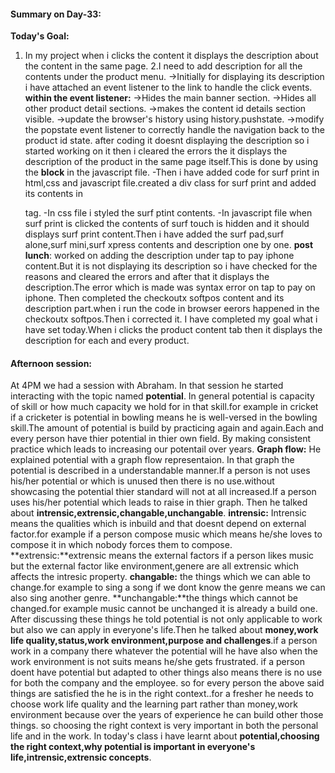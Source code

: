 #### Summary on Day-33:
**Today's Goal:**
1. In my project when i clicks the content it displays the description about the content in the same page.
2.I need to add description for all the contents under the product menu.
->Initially for displaying its description i have attached an event listener to the link to handle the click events.
**within the event listener:**
->Hides the main banner section.
->Hides all other product detail sections.
->makes the content id details section visible.
->update the browser's history using history.pushstate.
->modify the popstate event listener to correctly handle the navigation back to the product id state.
after coding it doesnt displaying the description so i started working on it then i cleared the errors the it displays the description of the product in the same page itself.This is done by using the **block** in the javascript file. 
-Then i have added code for surf print in html,css and javascript file.created a div class for surf print and added its contents in <p> tag.
-In css file i styled the surf ptint contents.
-In javascript file when surf print is clicked the contents of surf touch is hidden and it should displays surf print content.Then i have added the surf pad,surf alone,surf mini,surf xpress contents and description one by one.
**post lunch**:
worked on adding the description under tap to pay iphone content.But it is not displaying its description so i have checked for the reasons and cleared the errors and after that it displays the description.The error which is made was syntax error on tap to pay on iphone.
Then completed the checkoutx softpos content and its description part.when i run the code in browser eerors happened in the checkoutx softpos.Then i corrected it.
I have completed my goal what i have set today.When i clicks the product content tab then it displays the description for each and every product.
#### Afternoon session:
At 4PM we had a session with Abraham. In that session he started interacting with the topic named **potential**.
In general potential is capacity of skill or how much capacity we hold for in that skill.for example in cricket if a cricketer is potential in bowling means he is well-versed in the bowling skill.The amount of potential is  build by practicing again and again.Each and every person have thier potential in thier own field. By making consistent practice which leads to increasing our potentail over years.
**Graph flow:** He explained potential with a graph flow representaion. In that graph the potential is described in a understandable manner.If a person is not uses his/her potential or which is unused then there is no use.without showcasing the potential thier standard will not at all increased.If a person uses his/her potential which leads to raise in thier graph.
Then he talked about **intrensic,extrensic,changable,unchangable**.
**intrensic:** Intrensic means the qualities which is inbuild and that doesnt depend on external factor.for example if a person compose music which means he/she loves to compose it in which nobody forces them to compose.
**extrensic:**extrensic means the external factors if a person likes music but the external factor like environment,genere are all extrensic which affects the intresic property.
**changable:** the things which we can able to change.for example to sing a song if we dont know the genre means we can also sing another genre.
**unchangable:**the things which cannot be changed.for example music cannot be unchanged it is already a build one.
After discussing these things he told potential is not only applicable to work but also we can apply in everyone's life.Then he talked about **money,work life quality,status,work environment,purpose and challenges**.if a person work in a company there whatever the potential will he have also when the work environment is not suits means he/she gets frustrated.
if a person doent have potential but adapted to other things also means there is no use for both the company and the employee. so for every person the above said things are satisfied the he is in the right context..for a fresher he needs to choose work life quality and the learning part rather than money,work environment because over the years of experience he can build other those things. so choosing the right context is very important  in both the personal life and in the work. In today's class i have learnt about **potential,choosing the right context,why potential is important in everyone's life,intrensic,extrensic concepts**.